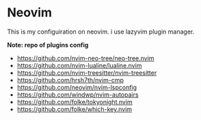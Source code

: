 # Neovim

This is my configuiration on neovim. i use lazyvim plugin manager.

**Note: repo of plugins config**
- https://github.com/nvim-neo-tree/neo-tree.nvim
- https://github.com/nvim-lualine/lualine.nvim
- https://github.com/nvim-treesitter/nvim-treesitter
- https://github.com/hrsh7th/nvim-cmp
- https://github.com/neovim/nvim-lspconfig
- https://github.com/windwp/nvim-autopairs
- https://github.com/folke/tokyonight.nvim
- https://github.com/folke/which-key.nvim
